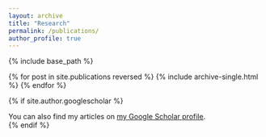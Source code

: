```yaml
---
layout: archive
title: "Research"
permalink: /publications/
author_profile: true
---
```


{% include base_path %}

{% for post in site.publications reversed %}
  {% include archive-single.html %}
{% endfor %}

{% if site.author.googlescholar %}
  <div class="wordwrap">You can also find my articles on <a href="{{site.author.googlescholar}}">my Google Scholar profile</a>.</div>
{% endif %}